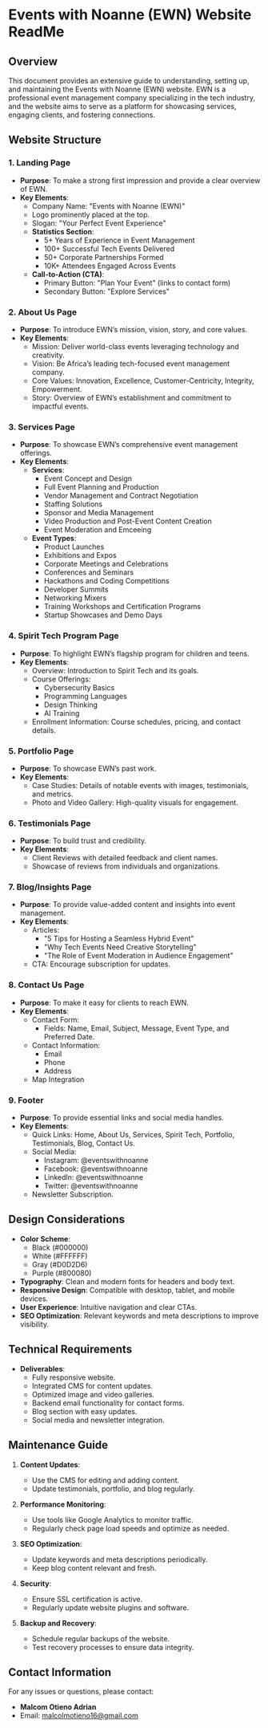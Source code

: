 # Events with Noanne (EWN) Website ReadMe

## Overview
This document provides an extensive guide to understanding, setting up, and maintaining the Events with Noanne (EWN) website. EWN is a professional event management company specializing in the tech industry, and the website aims to serve as a platform for showcasing services, engaging clients, and fostering connections.

## Website Structure

### 1. **Landing Page**
   - **Purpose**: To make a strong first impression and provide a clear overview of EWN.
   - **Key Elements**:
     - Company Name: "Events with Noanne (EWN)"
     - Logo prominently placed at the top.
     - Slogan: "Your Perfect Event Experience"
     - **Statistics Section**:
       - 5+ Years of Experience in Event Management
       - 100+ Successful Tech Events Delivered
       - 50+ Corporate Partnerships Formed
       - 10K+ Attendees Engaged Across Events
     - **Call-to-Action (CTA)**:
       - Primary Button: "Plan Your Event" (links to contact form)
       - Secondary Button: "Explore Services"

### 2. **About Us Page**
   - **Purpose**: To introduce EWN’s mission, vision, story, and core values.
   - **Key Elements**:
     - Mission: Deliver world-class events leveraging technology and creativity.
     - Vision: Be Africa’s leading tech-focused event management company.
     - Core Values: Innovation, Excellence, Customer-Centricity, Integrity, Empowerment.
     - Story: Overview of EWN’s establishment and commitment to impactful events.

### 3. **Services Page**
   - **Purpose**: To showcase EWN’s comprehensive event management offerings.
   - **Key Elements**:
     - **Services**:
       - Event Concept and Design
       - Full Event Planning and Production
       - Vendor Management and Contract Negotiation
       - Staffing Solutions
       - Sponsor and Media Management
       - Video Production and Post-Event Content Creation
       - Event Moderation and Emceeing
     - **Event Types**:
       - Product Launches
       - Exhibitions and Expos
       - Corporate Meetings and Celebrations
       - Conferences and Seminars
       - Hackathons and Coding Competitions
       - Developer Summits
       - Networking Mixers
       - Training Workshops and Certification Programs
       - Startup Showcases and Demo Days

### 4. **Spirit Tech Program Page**
   - **Purpose**: To highlight EWN’s flagship program for children and teens.
   - **Key Elements**:
     - Overview: Introduction to Spirit Tech and its goals.
     - Course Offerings:
       - Cybersecurity Basics
       - Programming Languages
       - Design Thinking
       - AI Training
     - Enrollment Information: Course schedules, pricing, and contact details.

### 5. **Portfolio Page**
   - **Purpose**: To showcase EWN’s past work.
   - **Key Elements**:
     - Case Studies: Details of notable events with images, testimonials, and metrics.
     - Photo and Video Gallery: High-quality visuals for engagement.

### 6. **Testimonials Page**
   - **Purpose**: To build trust and credibility.
   - **Key Elements**:
     - Client Reviews with detailed feedback and client names.
     - Showcase of reviews from individuals and organizations.

### 7. **Blog/Insights Page**
   - **Purpose**: To provide value-added content and insights into event management.
   - **Key Elements**:
     - Articles:
       - "5 Tips for Hosting a Seamless Hybrid Event"
       - "Why Tech Events Need Creative Storytelling"
       - "The Role of Event Moderation in Audience Engagement"
     - CTA: Encourage subscription for updates.

### 8. **Contact Us Page**
   - **Purpose**: To make it easy for clients to reach EWN.
   - **Key Elements**:
     - Contact Form:
       - Fields: Name, Email, Subject, Message, Event Type, and Preferred Date.
     - Contact Information:
       - Email
       - Phone
       - Address
     - Map Integration

### 9. **Footer**
   - **Purpose**: To provide essential links and social media handles.
   - **Key Elements**:
     - Quick Links: Home, About Us, Services, Spirit Tech, Portfolio, Testimonials, Blog, Contact Us.
     - Social Media:
       - Instagram: @eventswithnoanne
       - Facebook: @eventswithnoanne
       - LinkedIn: @eventswithnoanne
       - Twitter: @eventswithnoanne
     - Newsletter Subscription.

## Design Considerations
- **Color Scheme**:
  - Black (#000000)
  - White (#FFFFFF)
  - Gray (#D0D2D6)
  - Purple (#800080)
- **Typography**: Clean and modern fonts for headers and body text.
- **Responsive Design**: Compatible with desktop, tablet, and mobile devices.
- **User Experience**: Intuitive navigation and clear CTAs.
- **SEO Optimization**: Relevant keywords and meta descriptions to improve visibility.

## Technical Requirements
- **Deliverables**:
  - Fully responsive website.
  - Integrated CMS for content updates.
  - Optimized image and video galleries.
  - Backend email functionality for contact forms.
  - Blog section with easy updates.
  - Social media and newsletter integration.

## Maintenance Guide
1. **Content Updates**:
   - Use the CMS for editing and adding content.
   - Update testimonials, portfolio, and blog regularly.

2. **Performance Monitoring**:
   - Use tools like Google Analytics to monitor traffic.
   - Regularly check page load speeds and optimize as needed.

3. **SEO Optimization**:
   - Update keywords and meta descriptions periodically.
   - Keep blog content relevant and fresh.

4. **Security**:
   - Ensure SSL certification is active.
   - Regularly update website plugins and software.

5. **Backup and Recovery**:
   - Schedule regular backups of the website.
   - Test recovery processes to ensure data integrity.

## Contact Information
For any issues or questions, please contact:
- **Malcom Otieno Adrian**
- Email: malcolmotieno16@gmail.com


